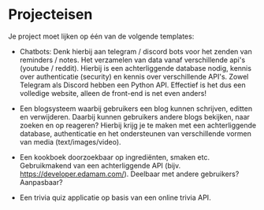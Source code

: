 # Projecteisen

Je project moet lijken op één van de volgende templates:

- Chatbots: Denk hierbij aan telegram / discord bots voor het zenden van reminders / notes. Het verzamelen van data vanaf verschillende api's (youtube / reddit). Hierbij is een achterliggende database nodig, kennis over authenticatie (security) en kennis over verschillende API's. Zowel Telegram als Discord hebben een Python API. Effectief is het dus een volledige website, alleen de front-end is net even anders!

- Een blogsysteem waarbij gebruikers een blog kunnen schrijven, editten en verwijderen. Daarbij kunnen gebruikers andere blogs bekijken, naar zoeken en op reageren? Hierbij krijg je te maken met een achterliggende database, authenticatie en het ondersteunen van verschillende vormen van media (text/images/video).

- Een kookboek doorzoekbaar op ingrediënten, smaken etc. Gebruikmakend van een achterliggende API (bijv. https://developer.edamam.com/). Deelbaar met andere gebruikers? Aanpasbaar?

- Een trivia quiz applicatie op basis van een online trivia API.

